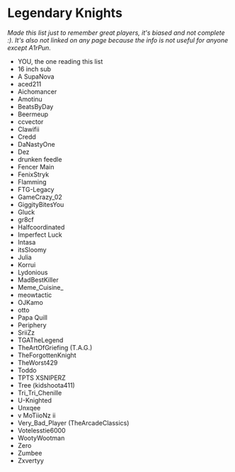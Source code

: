 # Legendary Knights

*Made this list just to remember great players, it's biased and not complete :).*
*It's also not linked on any page because the info is not useful for anyone except A1rPun.*

- YOU, the one reading this list
- 16 inch sub
- A SupaNova
- aced211
- Aichomancer
- Amotinu
- BeatsByDay
- Beermeup
- ccvector
- Clawifii
- Credd
- DaNastyOne
- Dez
- drunken feedle
- Fencer Main
- FenixStryk
- Flamming
- FTG-Legacy
- GameCrazy_02
- GiggityBitesYou
- Gluck
- gr8cf
- Halfcoordinated
- Imperfect Luck
- Intasa
- itsSloomy
- Julia
- Korrui
- Lydonious
- MadBestKiller
- Meme_Cuisine_
- meowtactic
- OJKamo
- otto
- Papa Quill
- Periphery
- SriiZz
- TGATheLegend
- TheArtOfGriefing (T.A.G.)
- TheForgottenKnight
- TheWorst429
- Toddo
- TPTS XSNIPERZ
- Tree (kidshoota411)
- Tri_Tri_Chenille
- U-Knighted
- Unxqee
- v MoTiioNz ii
- Very_Bad_Player (TheArcadeClassics)
- Votelesstie6000
- WootyWootman
- Zero
- Zumbee
- Zxvertyy

